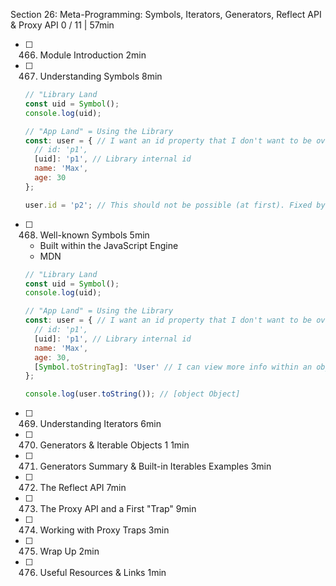 Section 26: Meta-Programming: Symbols, Iterators, Generators, Reflect API & Proxy API 0 / 11 | 57min
- [ ] 466. Module Introduction 2min
- [ ] 467. Understanding Symbols 8min

  ```javascript
  // "Library Land
  const uid = Symbol();
  console.log(uid);
  
  // "App Land" = Using the Library
  const: user = { // I want an id property that I don't want to be overwritten
    // id: 'p1',
    [uid]: 'p1', // Library internal id
    name: 'Max',
    age: 30
  };
  
  user.id = 'p2'; // This should not be possible (at first). Fixed by using [uid]
  ```

- [ ] 468. Well-known Symbols 5min
  - Built within the JavaScript Engine
  - MDN

  ```javascript
  // "Library Land
  const uid = Symbol();
  console.log(uid);
  
  // "App Land" = Using the Library
  const: user = { // I want an id property that I don't want to be overwritten
    // id: 'p1',
    [uid]: 'p1', // Library internal id
    name: 'Max',
    age: 30,
    [Symbol.toStringTag]: 'User' // I can view more info within an object, when I get [object Object] in the console.
  };
  
  console.log(user.toString()); // [object Object]
  ```
  
- [ ] 469. Understanding Iterators 6min
- [ ] 470. Generators & Iterable Objects 1 1min
- [ ] 471. Generators Summary & Built-in Iterables Examples 3min
- [ ] 472. The Reflect API 7min
- [ ] 473. The Proxy API and a First "Trap" 9min
- [ ] 474. Working with Proxy Traps 3min
- [ ] 475. Wrap Up 2min
- [ ] 476. Useful Resources & Links 1min
